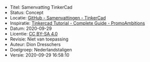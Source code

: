 * Titel: Samenvatting TinkerCad
* Status: Concept
* Locatie: [GitHub - Samenvattingen - TinkerCad](https://github.com/diondresschers/samenvattingen/tree/master/tinkercad/tinkercad.md)
*  Inspiratie: [Tinkercad Tutorial - Complete Guide - PromoAmbitions](https://www.youtube.com/playlist?list=PL90LC6zq_Lzf9tHyFPzX_9OA35BFTfEBs)
* Datum: 2020-09-29
* Licentie: [CC BY-SA 4.0](https://creativecommons.org/licenses/by-sa/4.0/deed.en)
* Revisie: Niet van toepassing
* Auteur: Dion Dresschers
* Doelgroep: Nederlandstaligen
* Versie: 2020-09-29 16:58:10


